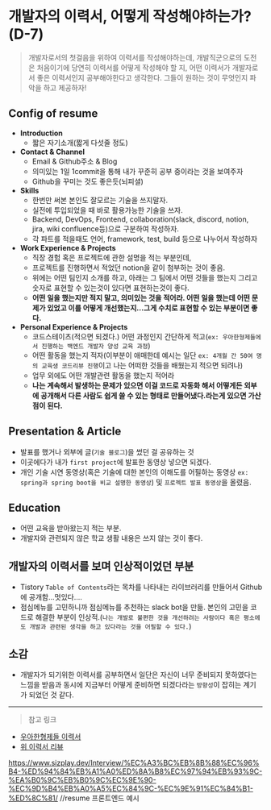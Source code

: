 # 개발자의 이력서, 어떻게 작성해야하는가?(D-7)

> 개발자로서의 첫걸음을 위하여 이력서를 작성해야하는데, 개발직군으로의 도전은 처음이기에 당연히 이력서를 어떻게 작성해야 할 지, 어떤 이력서가 개발자로서 좋은 이력서인지 공부해야한다고 생각한다. 그들이 원하는 것이 무엇인지 파악을 하고 제공하자!

## Config of resume

- **Introduction**
  - 짧은 자기소개(짧게 다섯줄 정도)
- **Contact & Channel**
  - Email & Github주소 & Blog
  - 의미있는 1일 1commit을 통해 내가 꾸준히 공부 중이라는 것을 보여주자
  - Github을 꾸미는 것도 좋은듯(뇌피셜)
- **Skills**
  - 한번만 써본 본인도 잘모르는 기술을 쓰지말자.
  - 실전에 투입되었을 때 바로 활용가능한 기술을 쓰자.
  - Backend, DevOps, Frontend, collaboration(slack, discord, notion, jira, wiki confluence등)으로 구분하여 작성하자.
  - 각 파트를 적을때도 언어, framework, test, build 등으로 나누어서 작성하자
- **Work Experience & Projects**
  - 직장 경험 혹은 프로젝트에 관한 설명을 적는 부분인데,
  - 프로젝트를 진행하면서 적었던 notion을 같이 첨부하는 것이 좋음.
  - 위에는 어떤 팀인지 소개를 하고, 아래는 그 팀에서 어떤 것들을 했는지 그리고 숫자로 표현할 수 있는것이 있다면 표현하는것이 좋다.
  - **어떤 일을 했는지만 적지 말고, 의미있는 것을 적어라. 어떤 일을 했는데 어떤 문제가 있었고 이를 어떻게 개선했는지...그게 수치로 표현할 수 있는 부분이면 좋다.**
- **Personal Experience & Projects**
  - 코드스테이츠(적으면 되겠다.) 어떤 과정인지 간단하게 적고(`ex: 우아한형제들에서 진행하는 백엔드 개발자 양성 교육 과정`)
  - 어떤 활동을 했는지 적자(이부분이 애매한데 예시는 일단 `ex: 4개월 간 50여 명의 교육생 코드리뷰 진행`이고 나는 어떠한 것들을 배웠는지 적으면 되려나)
  - 업무 외에도 어떤 개발관련 활동을 했는지 적어라
  - **나는 계속해서 발생하는 문제가 있으면 이걸 코드로 자동화 해서 어떻게든 외부에 공개해서 다른 사람도 쉽게 쓸 수 있는 형태로 만들어냈다.라는게 있으면 가산점이 된다.**

## Presentation & Article

- 발표를 했거나 외부에 글(`기술 블로그`)을 썼던 걸 공유하는 것
- 이곳에다가 내가 `first project`에 발표한 동영상 넣으면 되겠다.
- 개인 기술 시연 동영상(혹은 기술에 대한 본인의 이해도를 어필하는 동영상 `ex: spring과 spring boot을 비교 설명한 동영상`) 및 `프로젝트 발표 동영상`을 올렸음.

## Education

- 어떤 교육을 받아왔는지 적는 부분.
- 개발자와 관련되지 않은 학교 생활 내용은 쓰지 않는 것이 좋다.

## 개발자의 이력서를 보며 인상적이었던 부분

- Tistory `Table of Contents`라는 목차를 나타내는 라이브러리를 만들어서 Github에 공개함...멋있다....
- 점심메뉴를 고민하니까 점심메뉴를 추천하는 slack bot을 만듦. 본인의 고민을 코드로 해결한 부분이 인상적.(`나는 개발로 불편한 것을 개선하려는 사람이다 혹은 평소에도 개발과 관련된 생각을 하고 있다라는 것을 어필할 수 있다.`)

## 소감

- 개발자가 되기위한 이력서를 공부하면서 일단은 자신이 너무 준비되지 못하였다는 느낌을 받음과 동시에 지금부터 어떻게 준비하면 되겠다라는 `방향성`이 잡히는 계기가 되었던 것 같다.

---

> 참고 링크

- [우아한형제들 이력서](https://www.notion.so/wbluke/c47951185f404835a982ef97041e59fd)
- [위 이력서 리뷰](https://www.youtube.com/watch?v=Yc56NpYW1DM)

https://www.sizplay.dev/Interview/%EC%A3%BC%EB%8B%88%EC%96%B4-%ED%94%84%EB%A1%A0%ED%8A%B8%EC%97%94%EB%93%9C-%EA%B0%9C%EB%B0%9C%EC%9E%90-%EC%9D%B4%EB%A0%A5%EC%84%9C-%EC%9E%91%EC%84%B1-%ED%8C%81/
//resume 프론트엔드 예시
